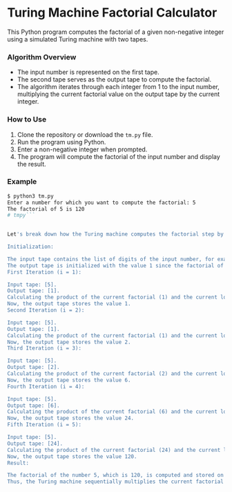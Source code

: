 # Turing Machine Factorial Calculator

This Python program computes the factorial of a given non-negative integer using a simulated Turing machine with two tapes.

### Algorithm Overview

- The input number is represented on the first tape.
- The second tape serves as the output tape to compute the factorial.
- The algorithm iterates through each integer from 1 to the input number, multiplying the current factorial value on the output tape by the current integer.

### How to Use

1. Clone the repository or download the `tm.py` file.
2. Run the program using Python.
3. Enter a non-negative integer when prompted.
4. The program will compute the factorial of the input number and display the result.

### Example

```bash
$ python3 tm.py
Enter a number for which you want to compute the factorial: 5
The factorial of 5 is 120
# tmpy```
 

Let's break down how the Turing machine computes the factorial step by step:

Initialization:

The input tape contains the list of digits of the input number, for example, [5].
The output tape is initialized with the value 1 since the factorial of 0 and 1 is 1: [1].
First Iteration (i = 1):

Input tape: [5].
Output tape: [1].
Calculating the product of the current factorial (1) and the current loop value i (1) gives: 1 * 1 = 1.
Now, the output tape stores the value 1.
Second Iteration (i = 2):

Input tape: [5].
Output tape: [1].
Calculating the product of the current factorial (1) and the current loop value i (2) gives: 1 * 2 = 2.
Now, the output tape stores the value 2.
Third Iteration (i = 3):

Input tape: [5].
Output tape: [2].
Calculating the product of the current factorial (2) and the current loop value i (3) gives: 2 * 3 = 6.
Now, the output tape stores the value 6.
Fourth Iteration (i = 4):

Input tape: [5].
Output tape: [6].
Calculating the product of the current factorial (6) and the current loop value i (4) gives: 6 * 4 = 24.
Now, the output tape stores the value 24.
Fifth Iteration (i = 5):

Input tape: [5].
Output tape: [24].
Calculating the product of the current factorial (24) and the current loop value i (5) gives: 24 * 5 = 120.
Now, the output tape stores the value 120.
Result:

The factorial of the number 5, which is 120, is computed and stored on the output tape.
Thus, the Turing machine sequentially multiplies the current factorial value by the current loop value until it reaches the final value n. Each iteration updates the factorial value on the output tape by applying the next number in the sequence.
